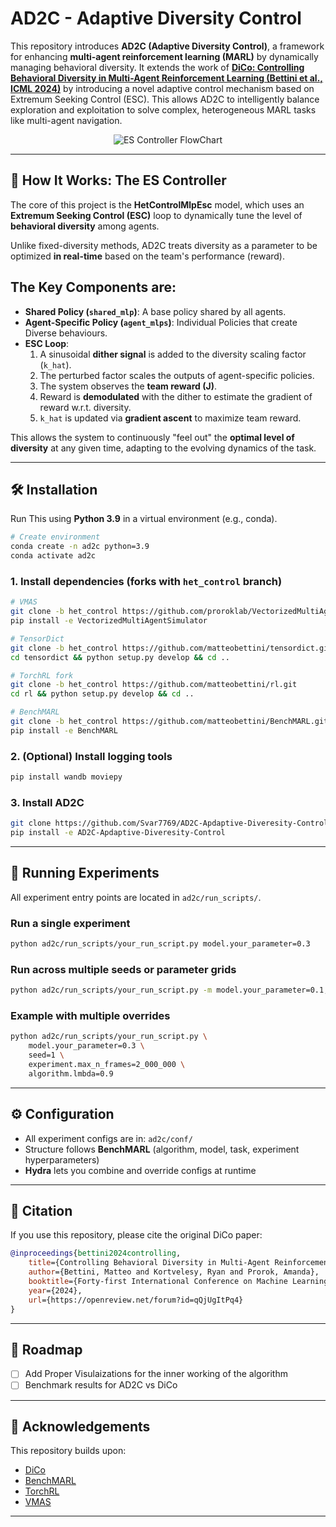 # AD2C - Adaptive Diversity Control

This repository introduces **AD2C (Adaptive Diversity Control)**, a framework for enhancing **multi-agent reinforcement learning (MARL)** by dynamically managing behavioral diversity. It extends the work of **[DiCo: Controlling Behavioral Diversity in Multi-Agent Reinforcement Learning (Bettini et al., ICML 2024)](https://openreview.net/forum?id=qQjUgItPq4)** by introducing a novel adaptive control mechanism based on Extremum Seeking Control (ESC). This allows AD2C to intelligently balance exploration and exploitation to solve complex, heterogeneous MARL tasks like multi-agent navigation.

<p align="center">
<img src="https://github.com/Svar7769/AD2C-Apdaptive-Diveresity-Control/blob/Master/es_controller/AD2C/assets/ES%20Controller.png" alt="ES Controller FlowChart">
</p>

---

## 🔹 How It Works: The ES Controller

The core of this project is the **HetControlMlpEsc** model, which uses an **Extremum Seeking Control (ESC)** loop to dynamically tune the level of **behavioral diversity** among agents.  

Unlike fixed-diversity methods, AD2C treats diversity as a parameter to be optimized **in real-time** based on the team's performance (reward).

## The Key Components are:
- **Shared Policy (`shared_mlp`)**: A base policy shared by all agents.
- **Agent-Specific Policy (`agent_mlps`)**: Individual Policies that create Diverse behaviours.
- **ESC Loop**:
  1. A sinusoidal **dither signal** is added to the diversity scaling factor (`k_hat`).
  2. The perturbed factor scales the outputs of agent-specific policies.
  3. The system observes the **team reward (J)**.
  4. Reward is **demodulated** with the dither to estimate the gradient of reward w.r.t. diversity.
  5. `k_hat` is updated via **gradient ascent** to maximize team reward.

 This allows the system to continuously "feel out" the **optimal level of diversity** at any given time, adapting to the evolving dynamics of the task.

---

## 🛠️ Installation

Run This using **Python 3.9** in a virtual environment (e.g., conda).

```bash
# Create environment
conda create -n ad2c python=3.9
conda activate ad2c
````

### 1. Install dependencies (forks with `het_control` branch)

```bash
# VMAS
git clone -b het_control https://github.com/proroklab/VectorizedMultiAgentSimulator.git
pip install -e VectorizedMultiAgentSimulator

# TensorDict
git clone -b het_control https://github.com/matteobettini/tensordict.git
cd tensordict && python setup.py develop && cd ..

# TorchRL fork
git clone -b het_control https://github.com/matteobettini/rl.git
cd rl && python setup.py develop && cd ..

# BenchMARL
git clone -b het_control https://github.com/matteobettini/BenchMARL.git
pip install -e BenchMARL
```

### 2. (Optional) Install logging tools

```bash
pip install wandb moviepy
```

### 3. Install AD2C

```bash
git clone https://github.com/Svar7769/AD2C-Apdaptive-Diveresity-Control.git
pip install -e AD2C-Apdaptive-Diveresity-Control
```

---

## 🚀 Running Experiments

All experiment entry points are located in `ad2c/run_scripts/`.

### Run a single experiment

```bash
python ad2c/run_scripts/your_run_script.py model.your_parameter=0.3
```

### Run across multiple seeds or parameter grids

```bash
python ad2c/run_scripts/your_run_script.py -m model.your_parameter=0.1,0.5,0.9 seed=0,1,2
```

### Example with multiple overrides

```bash
python ad2c/run_scripts/your_run_script.py \
    model.your_parameter=0.3 \
    seed=1 \
    experiment.max_n_frames=2_000_000 \
    algorithm.lmbda=0.9
```

---

## ⚙️ Configuration

* All experiment configs are in: `ad2c/conf/`
* Structure follows **BenchMARL** (algorithm, model, task, experiment hyperparameters)
* **Hydra** lets you combine and override configs at runtime

---

## 📖 Citation

If you use this repository, please cite the original DiCo paper:

```bibtex
@inproceedings{bettini2024controlling,
    title={Controlling Behavioral Diversity in Multi-Agent Reinforcement Learning},
    author={Bettini, Matteo and Kortvelesy, Ryan and Prorok, Amanda},
    booktitle={Forty-first International Conference on Machine Learning},
    year={2024},
    url={https://openreview.net/forum?id=qQjUgItPq4}
}
```
---

## 📌 Roadmap

* [ ] Add Proper Visulaizations for the inner working of the algorithm
* [ ] Benchmark results for AD2C vs DiCo 
---

## 🙌 Acknowledgements

This repository builds upon:

* [DiCo](https://openreview.net/forum?id=qQjUgItPq4)
* [BenchMARL](https://github.com/matteobettini/BenchMARL)
* [TorchRL](https://github.com/pytorch/rl)
* [VMAS](https://github.com/proroklab/VectorizedMultiAgentSimulator)

---
